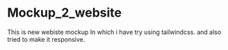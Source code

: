 # Mockup_2_website
This is new webiste mockup In which i have try using tailwindcss.
and also tried to make it responsive.
